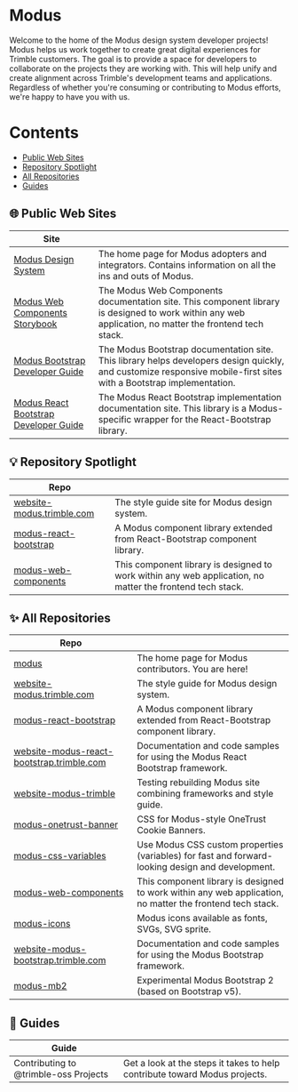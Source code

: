 # Modus

Welcome to the home of the Modus design system developer projects! Modus helps us work together to create great digital experiences for Trimble customers. The goal is to provide a space for developers to collaborate on the projects they are working with. This will help unify and create alignment across Trimble's development teams and applications. Regardless of whether you're consuming or contributing to Modus efforts, we're happy to have you with us.

# Contents

- [Public Web Sites](#public-web-sites)
- [Repository Spotlight](#repository-spotlight)
- [All Repositories](#all-repositories)
- [Guides](#guides)

## 🌐 Public Web Sites

| Site                                                         |                                                              |
| ------------------------------------------------------------ | ------------------------------------------------------------ |
| [Modus Design System](https://modus.trimble.com)             | The home page for Modus adopters and integrators. Contains information on all the ins and outs of Modus. |
| [Modus Web Components Storybook](https://modus-web-components.trimble.com/) | The Modus Web Components documentation site. This component library is designed to work within any web application, no matter the frontend tech stack. |
| [Modus Bootstrap Developer Guide](https://modus-bootstrap.trimble.com/) | The Modus Bootstrap documentation site. This library helps developers design quickly, and customize responsive mobile-first sites with a Bootstrap implementation. |
| [Modus React Bootstrap Developer Guide](https://modus-react-bootstrap.trimble.com/) | The Modus React Bootstrap implementation documentation site. This library is a Modus-specific wrapper for the React-Bootstrap library. |

## 💡 Repository Spotlight 

| Repo                                                         |                                                              |
| ------------------------------------------------------------ | ------------------------------------------------------------ |
| [website-modus.trimble.com](https://github.com/trimble-oss/website-modus.trimble.com) | The style guide site for Modus design system.                |
| [modus-react-bootstrap](https://github.com/trimble-oss/modus-react-bootstrap) | A Modus component library extended from React-Bootstrap component library. |
| [modus-web-components](https://github.com/trimble-oss/modus-web-components) | This component library is designed to work within any web application, no matter the frontend tech stack. |

## ✨ All Repositories

| Repo                                                         |                                                              |
| ------------------------------------------------------------ | ------------------------------------------------------------ |
| [modus](https://github.com/trimble-oss/modus)                | The home page for Modus contributors. You are here!          |
| [website-modus.trimble.com](https://github.com/trimble-oss/website-modus.trimble.com) | The style guide for Modus design system.                     |
| [modus-react-bootstrap](https://github.com/trimble-oss/modus-react-bootstrap) | A Modus component library extended from React-Bootstrap component library. |
| [website-modus-react-bootstrap.trimble.com](https://github.com/trimble-oss/website-modus-react-bootstrap.trimble.com) | Documentation and code samples for using the Modus React Bootstrap framework. |
| [website-modus-trimble](https://github.com/trimble-oss/website-modus-trimble) | Testing rebuilding Modus site combining frameworks and style guide. |
| [modus-onetrust-banner](https://github.com/trimble-oss/modus-onetrust-banner) | CSS for Modus-style OneTrust Cookie Banners.                 |
| [modus-css-variables](https://github.com/trimble-oss/modus-css-variables) | Use Modus CSS custom properties (variables) for fast and forward-looking design and development. |
| [modus-web-components](https://github.com/trimble-oss/modus-web-components) | This component library is designed to work within any web application, no matter the frontend tech stack. |
| [modus-icons](https://github.com/trimble-oss/modus-icons)    | Modus icons available as fonts, SVGs, SVG sprite.            |
| [website-modus-bootstrap.trimble.com](https://github.com/trimble-oss/website-modus-bootstrap.trimble.com) | Documentation and code samples for using the Modus Bootstrap framework. |
| [modus-mb2](https://github.com/trimble-oss/modus-mb2)        | Experimental Modus Bootstrap 2 (based on Bootstrap v5).      |

## 📘 Guides

| Guide                                 |                                                              |
| ------------------------------------- | ------------------------------------------------------------ |
| Contributing to @trimble-oss Projects | Get a look at the steps it takes to help contribute toward Modus projects. |

